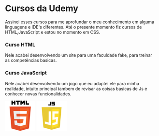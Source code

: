 # Cursos da Udemy

Assinei esses cursos para me aprofundar o meu conhecimento em alguma linguagens e IDE's diferentes. Até o presente momento fiz cursos de HTML,JavaScript e estou no momento em CSS. 

### Curso HTML
Nele acabei desenvolvendo um site para uma faculdade fake, para treinar as competências basicas.

### Curso JavaScript
Nele acabei desenvolvendo um jogo que eu adaptei ele para minha realidade, intuito principal tambem de revisar as coisas basicas de Js e conhecer novas funcionalidades.

<img src="imagens-das-linguagens/logoHTML.svg" width=100px href="https://www.w3schools.com/html/default.asp"/>
<img src="imagens-das-linguagens/logoJS.png" width=100px href="https://www.w3schools.com/js/default.asp"/>